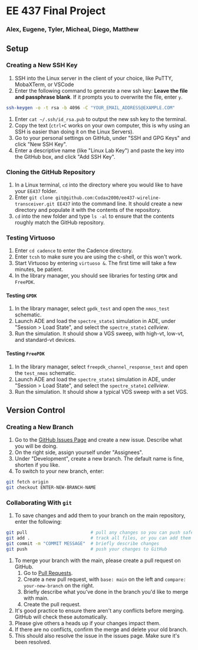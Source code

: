 # EE 437 Final Project

### Alex, Eugene, Tyler, Micheal, Diego, Matthew

## Setup
### Creating a New SSH Key
1. SSH into the Linux server in the client of your choice, like PuTTY, MobaXTerm, or VSCode
1. Enter the following command to generate a new ssh key:
**Leave the file and passphrase blank**. If it prompts you to overwrite the file, enter `y`.
```bash
ssh-keygen -o -t rsa -b 4096 -C "YOUR_EMAIL_ADDRESS@EXAMPLE.COM"
```
1. Enter `cat ~/.ssh/id_rsa.pub` to output the new ssh key to the terminal.
1. Copy the text (`ctrl+C` works on your own computer, this is why using an SSH is easier than doing it on the Linux Servers).
1. Go to your personal settings on GitHub, under "SSH and GPG Keys" and click "New SSH Key".
1. Enter a descriptive name (like "Linux Lab Key") and paste the key into the GitHub box, and click "Add SSH Key".

### Cloning the GitHub Repository
1. In a Linux terminal, `cd` into the directory where you would like to have your `EE437` folder.
1. Enter `git clone git@github.com:Codax2000/ee437-wireline-transceiver.git EE437` into the command line. It should create a new directory
and populate it with the contents of the repository.
1. `cd` into the new folder and type `ls -al` to ensure that the contents roughly match the GitHub repository. 

### Testing Virtuoso
1. Enter `cd cadence` to enter the Cadence directory.
1. Enter `tcsh` to make sure you are using the c-shell, or this won't work.
1. Start Virtuoso by entering `virtuoso &`. The first time will take a few minutes, be patient.
1. In the library manager, you should see libraries for testing `GPDK` and `FreePDK`.

#### Testing `GPDK`
1. In the library manager, select `gpdk_test` and open the `nmos_test` schematic.
1. Launch ADE and load the `spectre_state1` simulation in ADE, under "Session > Load State", and select the `spectre_state1` _cellview_.
1. Run the simulation. It should show a VGS sweep, with high-vt, low-vt, and standard-vt devices.

#### Testing `FreePDK`
1. In the library manager, select `freepdk_channel_response_test` and open the `test_nmos` schematic.
1. Launch ADE and load the `spectre_state1` simulation in ADE, under "Session > Load State", and select the `spectre_state1` _cellview_.
1. Run the simulation. It should show a typical VDS sweep with a set VGS.

## Version Control
### Creating a New Branch
1. Go to the [GitHub Issues Page](https://github.com/Codax2000/ee437-wireline-transceiver/issues) and create a new issue. Describe what you will be doing.
1. On the right side, assign yourself under "Assignees".
1. Under "Development", create a new branch. The default name is fine, shorten if you like.
1. To switch to your new branch, enter:
```bash
git fetch origin
git checkout ENTER-NEW-BRANCH-NAME
```

### Collaborating With `git`
1. To save changes and add them to your branch on the main repository, enter the following:
```bash
git pull                        # pull any changes so you can push safely
git add .                       # track all files, or you can add them individually
git commit -m "COMMIT MESSAGE"  # briefly describe changes
git push                        # push your changes to GitHub
```
1. To merge your branch with the main, please create a pull request on GitHub.
    1. Go to [Pull Requests](https://github.com/Codax2000/ee437-wireline-transceiver/pulls).
    1. Create a new pull request, with `base: main` on the left and `compare: your-new-branch` on the right.
    1. Briefly describe what you've done in the branch you'd like to merge with main.
    1. Create the pull request.
1. It's good practice to ensure there aren't any conflicts before merging. GitHub will check these automatically.
1. Please give others a heads up if your changes impact them.
1. If there are no conflicts, confirm the merge and delete your old branch.
1. This should also resolve the issue in the issues page. Make sure it's been resolved.